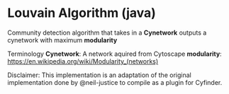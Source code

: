 # Louvain Algorithm (java)
Community detection algorithm that takes in a **Cynetwork** outputs a cynetwork with maximum **modularity**

Terminology
**Cynetwork**: A network aquired from Cytoscape
**modularity**: https://en.wikipedia.org/wiki/Modularity_(networks)

Disclaimer:
This implementation is an adaptation of the original implementation done by @neil-justice to compile as a plugin for Cyfinder.
